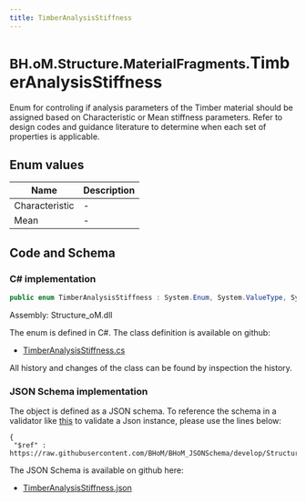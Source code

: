 ```yaml
---
title: TimberAnalysisStiffness
---
```


# <small>BH.oM.Structure.MaterialFragments.</small>**TimberAnalysisStiffness**

Enum for controling if analysis parameters of the Timber material should be assigned based on Characteristic or Mean stiffness parameters.
Refer to design codes and guidance literature to determine when each set of properties is applicable.

## Enum values

| Name            | Description                                                    |
|-----------------|----------------------------------------------------------------|
| Characteristic |  -  |
| Mean |  -  |


## Code and Schema

### C# implementation

``` C# title="C#"
public enum TimberAnalysisStiffness : System.Enum, System.ValueType, System.IComparable, System.ISpanFormattable, System.IFormattable, System.IConvertible
```

Assembly: Structure_oM.dll

The enum is defined in C#. The class definition is available on github:

- [TimberAnalysisStiffness.cs](https://github.com/BHoM/BHoM/blob/develop/Structure_oM/MaterialFragments\Enums\TimberAnalysisStiffness.cs)

All history and changes of the class can be found by inspection the history.
### JSON Schema implementation

The object is defined as a JSON schema. To reference the schema in a validator like [this](https://www.jsonschemavalidator.net/) to validate a Json instance, please use the lines below:

``` { .json .copy .select } title="JSON Schema"
{
 "$ref" : https://raw.githubusercontent.com/BHoM/BHoM_JSONSchema/develop/Structure_oM/MaterialFragments/TimberAnalysisStiffness.json}
```

The JSON Schema is available on github here:

- [TimberAnalysisStiffness.json](https://github.com/BHoM/BHoM_JSONSchema/blob/develop/Structure_oM/MaterialFragments/TimberAnalysisStiffness.json)
